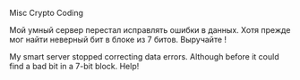 Misc Crypto Coding

Мой умный сервер перестал исправлять ошибки в данных. Хотя прежде мог найти неверный бит в блоке из 7 битов. Выручайте !

My smart server stopped correcting data errors. Although before it could find a bad bit in a 7-bit block. Help!
